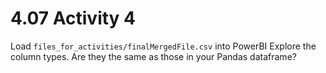 # 4.07 Activity 4

Load `files_for_activities/finalMergedFile.csv` into PowerBI Explore the column types. Are they the same as those in your Pandas dataframe?
